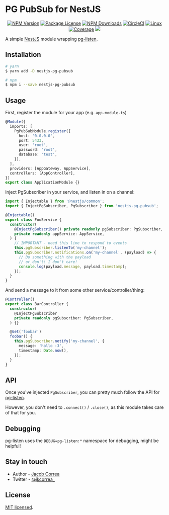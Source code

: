 # PG PubSub for NestJS

<p align="center">
  <a href="https://www.npmjs.com/package/nestjs-pg-pubsub"><img src="https://img.shields.io/npm/v/nestjs-pg-pubsub.svg" alt="NPM Version" /></a>
  <a href="https://www.npmjs.com/package/nestjs-pg-pubsub"><img src="https://img.shields.io/npm/l/nestjs-pg-pubsub.svg" alt="Package License" /></a>
  <a href="https://www.npmjs.com/package/nestjs-pg-pubsub"><img src="https://img.shields.io/npm/dm/nestjs-pg-pubsub.svg" alt="NPM Downloads" /></a>
  <a href="https://travis-ci.org/jkcorrea/nestjs-pg-pubsub"><img src="https://circleci.com/gh/jkcorrea/nestjs-pg-pubsub.svg?style=svg" alt="CircleCI" /></a>
  <a href="https://travis-ci.org/jkcorrea/nestjs-pg-pubsub"><img src="https://img.shields.io/jkcorrea/nestjs-pg-pubsub/nest/master.svg?label=linux" alt="Linux" /></a>
  <a href="https://coveralls.io/github/jkcorrea/nestjs-pg-pubsub?branch=master"><img src="https://coveralls.io/repos/github/jkcorrea/nestjs-pg-pubsub/badge.svg?branch=master#5" alt="Coverage" /></a>
  <a href="https://paypal.me/jkcorrea"><img src="https://img.shields.io/badge/Donate-PayPal-dc3d53.svg"/></a>
</p>

A simple [NestJS](https://nestjs.com/) module wrapping [pg-listen](https://github.com/andywer/pg-listen).

## Installation

```bash
# yarn
$ yarn add -D nestjs-pg-pubsub

# npm
$ npm i --save nestjs-pg-pubsub
```

## Usage

First, register the module for your app (e.g. `app.module.ts`)

```ts
@Module({
  imports: [
    PgPubSubModule.register({
      host: '0.0.0.0',
      port: 5433,
      user: 'root',
      password: 'root',
      database: 'test',
    }),
  ],
  providers: [AppGateway, AppService],
  controllers: [AppController],
})
export class ApplicationModule {}
```

Inject PgSubscriber in your service, and listen in on a channel:

```ts
import { Injectable } from '@nestjs/common';
import { InjectPgSubscriber, PgSubscriber } from 'nestjs-pg-pubsub';

@Injectable()
export class FooService {
  constructor(
    @InjectPgSubscriber() private readonly pgSubscriber: PgSubscriber,
    private readonly appService: AppService,
  ) {
    // IMPORTANT - need this line to respond to events
    this.pgSubscriber.listenTo('my-channel');
    this.pgSubscriber.notifications.on('my-channel', (payload) => {
      // Do something with the payload
      // or don't! I don't care!
      console.log(payload.message, payload.timestamp);
    });
  }
}
```

And send a message to it from some other service/controller/thing:

```ts
@Controller()
export class BarController {
  constructor(
    @InjectPgSubscriber
    private readonly pgSubscriber: PgSubscriber,
  ) {}

  @Get('foobar')
  foobar() {
    this.pgSubscriber.notify('my-channel', {
      message: 'hallo :3',
      timestamp: Date.now(),
    });
  }
}
```

## API

Once you've injected `PgSubscriber`, you can pretty much follow the API for [pg-listen](https://github.com/andywer/pg-listen).

However, you don't need to `.connect()` / `.close()`, as this module takes care of that for you.

## Debugging

pg-listen uses the `DEBUG=pg-listen:*` namespace for debugging, might be helpful!

## Stay in touch

- Author - [Jacob Correa](https://github.com/jkcorrea)
- Twitter - [@jkcorrea\_](https://twitter.com/jkcorrea_)

## License

[MIT licensed](LICENSE).
